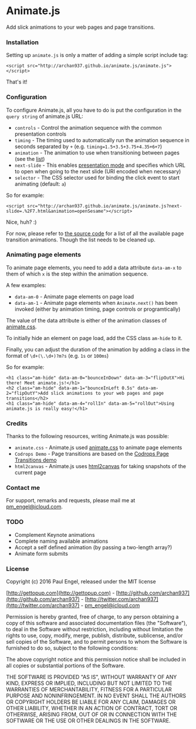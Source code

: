 # Animate.js

Add slick animations to your web pages and page transitions.

### Installation

Setting up <code>animate.js</code> is only a matter of adding a simple script include tag:

    <script src="http://archan937.github.io/animate.js/animate.js"></script>

That's it!

### Configuration

To configure Animate.js, all you have to do is put the configuration in the `query string` of animate.js URL:

  * <code>controls</code> - Control the animation sequence with the common presentation controls
  * <code>timing</code> - The timing used to automatically run the animation sequence in seconds separated by `+` (e.g. `timing=1.5+3.5+3.75+4.35+6+7`)
  * <code>animation</code> - The animation to use when transitioning between pages (see the [list](https://github.com/archan937/animate.js/blob/master/src/animate.js#L492))
  * <code>next-slide</code> - This enables [presentation mode](http://archan937.github.io/animate.js/6.html) and specifies which URL to open when going to the next slide (URI encoded when necessary)
  * <code>selector</code> - The CSS selector used for binding the click event to start animating (default: <code>a</code>)

So for example:

    <script src="http://archan937.github.io/animate.js/animate.js?next-slide=.%2F7.html&animation=openSesame"></script>

Nice, huh? :)

For now, please refer to [the source code](https://github.com/archan937/animate.js/blob/master/src/js/animate/pages.js#L248) for a list of all the available page transition animations. Though the list needs to be cleaned up.

### Animating page elements

To animate page elements, you need to add a data attribute `data-am-x` to them of which `x` is the step within the animation sequence.

A few examples:

- <code>data-am-0</code> - Animate page elements on page load
- <code>data-am-1</code> - Animate page elements when `Animate.next()` has been invoked (either by animation timing, page controls or programtically)

The value of the data attribute is either of the animation classes of [animate.css](https://daneden.github.io/animate.css).

To initially hide an element on page load, add the CSS class `am-hide` to it.

Finally, you can adjust the duration of the animation by adding a class in the format of `\d+(\.\d+)?m?s` (e.g. `1s` or `100ms`)

So for example:

    <h1 class="am-hide" data-am-0="bounceInDown" data-am-3="flipOutX">Hi there! Meet animate.js!</h1>
    <h2 class="am-hide" data-am-1="bounceInLeft 0.5s" data-am-2="flipOutY">Add slick animations to your web pages and page transitions</h2>
    <h1 class="am-hide" data-am-4="rollIn" data-am-5="rollOut">Using animate.js is really easy!</h1>

### Credits

Thanks to the following resources, writing Animate.js was possible:

  * <code>animate.css</code> - Animate.js used [animate.css](https://daneden.github.io/animate.css) to animate page elements
  * <code>Codrops Demo</code> - Page transitions are based on the [Codrops Page Transitions demo](http://tympanus.net/Development/PageTransitions)
  * <code>html2canvas</code> - Animate.js uses [html2canvas](https://github.com/niklasvh/html2canvas) for taking snapshots of the current page

### Contact me

For support, remarks and requests, please mail me at [pm_engel@icloud.com](mailto:pm_engel@icloud.com).

### TODO

* Complement Keynote animations
* Complete naming available animations
* Accept a self defined animation (by passing a two-length array?)
* Animate form submits

### License

Copyright (c) 2016 Paul Engel, released under the MIT license

[http://gettopup.com](http://gettopup.com) - [http://github.com/archan937](http://github.com/archan937) - [http://twitter.com/archan937](http://twitter.com/archan937) - [pm_engel@icloud.com](mailto:pm_engel@icloud.com)

Permission is hereby granted, free of charge, to any person obtaining a copy of this software and associated documentation files (the "Software"), to deal in the Software without restriction, including without limitation the rights to use, copy, modify, merge, publish, distribute, sublicense, and/or sell copies of the Software, and to permit persons to whom the Software is furnished to do so, subject to the following conditions:

The above copyright notice and this permission notice shall be included in all copies or substantial portions of the Software.

THE SOFTWARE IS PROVIDED "AS IS", WITHOUT WARRANTY OF ANY KIND, EXPRESS OR IMPLIED, INCLUDING BUT NOT LIMITED TO THE WARRANTIES OF MERCHANTABILITY, FITNESS FOR A PARTICULAR PURPOSE AND NONINFRINGEMENT. IN NO EVENT SHALL THE AUTHORS OR COPYRIGHT HOLDERS BE LIABLE FOR ANY CLAIM, DAMAGES OR OTHER LIABILITY, WHETHER IN AN ACTION OF CONTRACT, TORT OR OTHERWISE, ARISING FROM, OUT OF OR IN CONNECTION WITH THE SOFTWARE OR THE USE OR OTHER DEALINGS IN THE SOFTWARE.
